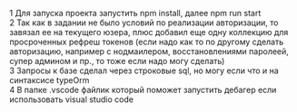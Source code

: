 1 Для запуска проекта запустить npm install, далее npm run start    
2 Так как в задании не было условий по реализации авторизации, то завязал ее на текущего юзера, плюс добавил еще одну коллекцию для
просроченных рефреш токенов (если надо как то по другому сделать авторизацию, например с нодмаилером, восстановлениями паролеей, супер админом и пр., то тоже если надо могу сделать)  
3 Запросы к базе сделал через строковые sql, но могу если что и на синтаксисе typeOrm  
4 В папке .vscode файлик который поможет запустить дебагер если использовать visual studio code   

